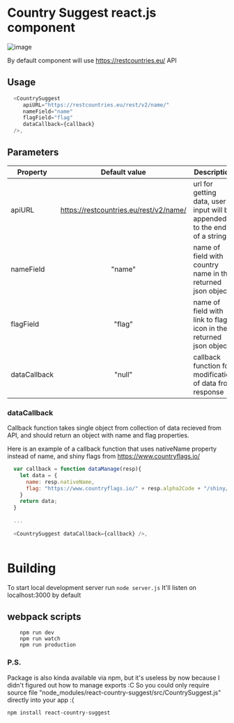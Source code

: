 # Country Suggest react.js component


![image](https://user-images.githubusercontent.com/11752471/47147073-16135480-d2d6-11e8-8854-40031d9594fb.png)


By default component will use https://restcountries.eu/ API
## Usage 
  ```javascript   
    <CountrySuggest 
       apiURL="https://restcountries.eu/rest/v2/name/"
       nameField="name" 
       flagField="flag" 
       dataCallback={callback}
    />,

  ```
## Parameters
| Property      | Default value                          | Description                                        | 
| ------------- |:--------------------------------------:| -------------------------------------------------- |
| apiURL        | https://restcountries.eu/rest/v2/name/ | url for getting data, user's input will be appended to the end of a string |
| nameField     | "name"                                 | name of field with country name in the returned json object.    |
| flagField     | "flag"                                 | name of field with link to flag icon in the returned json object|
| dataCallback  | "null"                                 | callback function for modification of data from response        |

### dataCallback
Callback function takes single object from collection of data recieved from API, and should return an object with name and flag properties.

Here is an example of a callback function that uses nativeName property instead of name, and shiny flags from  https://www.countryflags.io/

```javascript   
  var callback = function dataManage(resp){
    let data = {
      name: resp.nativeName,
      flag: "https://www.countryflags.io/" + resp.alpha2Code + "/shiny/64.png",
    }
    return data;
  }
  
  ...
  
  <CountrySuggest dataCallback={callback} />,
  
```

# Building
To start local development server run
``` node server.js ```
It'll listen on localhost:3000 by default

## webpack scripts
```
    npm run dev
    npm run watch
    npm run production
```

### P.S.
Package is also kinda available via npm, but it's useless by now because I didn't figured out how to manage exports :C
So you could only require source file "node_modules/react-country-suggest/src/CountrySuggest.js" directly into your app :(

``` npm install react-country-suggest ```




